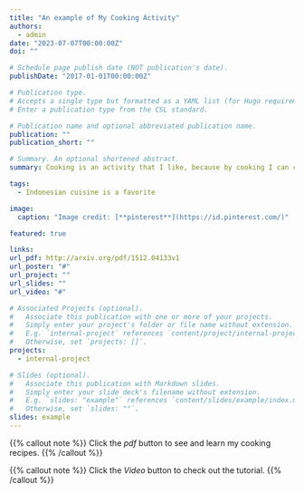 ```yaml
---
title: "An example of My Cooking Activity"
authors:
  - admin
date: "2023-07-07T00:00:00Z"
doi: ""

# Schedule page publish date (NOT publication's date).
publishDate: "2017-01-01T00:00:00Z"

# Publication type.
# Accepts a single type but formatted as a YAML list (for Hugo requirements).
# Enter a publication type from the CSL standard.

# Publication name and optional abbreviated publication name.
publication: ""
publication_short: ""

# Summary. An optional shortened abstract.
summary: Cooking is an activity that I like, because by cooking I can channel my passion, and after cooking I can also eat the food.

tags:
  - Indonesian cuisine is a favorite

image:
  caption: "Image credit: [**pinterest**](https://id.pinterest.com/)"

featured: true

links:
url_pdf: http://arxiv.org/pdf/1512.04133v1
url_poster: "#"
url_project: ""
url_slides: ""
url_video: "#"

# Associated Projects (optional).
#   Associate this publication with one or more of your projects.
#   Simply enter your project's folder or file name without extension.
#   E.g. `internal-project` references `content/project/internal-project/index.md`.
#   Otherwise, set `projects: []`.
projects:
  - internal-project

# Slides (optional).
#   Associate this publication with Markdown slides.
#   Simply enter your slide deck's filename without extension.
#   E.g. `slides: "example"` references `content/slides/example/index.md`.
#   Otherwise, set `slides: ""`.
slides: example
---
```


{{% callout note %}}
Click the _pdf_ button to see and learn my cooking recipes.
{{% /callout %}}

{{% callout note %}}
Click the _Video_ button to check out the tutorial.
{{% /callout %}}
